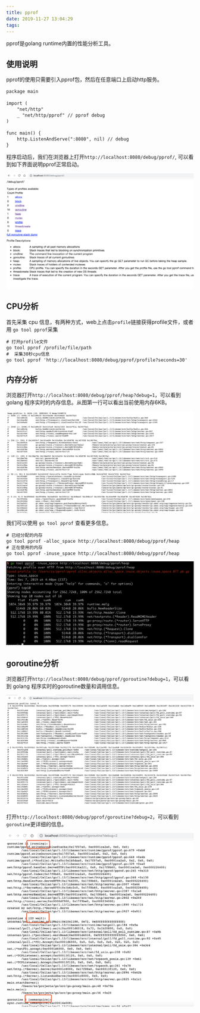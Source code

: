```yaml
---
title: pprof
date: 2019-11-27 13:04:29
tags:
---
```


pprof是golang runtime内置的性能分析工具。

<!-- more -->


## 使用说明

pprof的使用只需要引入pprof包，然后在任意端口上启动http服务。

```golang
package main

import (
	"net/http"
	_ "net/http/pprof" // pprof debug
)

func main() {
	http.ListenAndServe(":8080", nil) // debug
}
```

程序启动后，我们在浏览器上打开`http://localhost:8080/debug/pprof/`, 可以看到如下界面说明pprof正常启动。

![pprof界面](pprof/pprof-web.png)

## CPU分析
首先采集 cpu 信息，有两种方式，web上点击`profile`链接获得profile文件，或者用 `go tool pprof`采集
```shell 
# 打开profile文件
go tool pprof /profile/file/path
#  采集30秒cpu信息
go tool pprof 'http://localhost:8080/debug/pprof/profile?seconds=30'
```

## 内存分析
浏览器打开`http://localhost:8080/debug/pprof/heap?debug=1`，可以看到 golang 程序实时的内存信息。从图第一行可以看出当前使用内存6KB。

![goroutine界面](pprof/pprof-mem.png)

我们可以使用 `go tool pprof` 查看更多信息。

```shell
# 已经分配的内存
go tool pprof -alloc_space http://localhost:8080/debug/pprof/heap
# 正在使用的内存
go tool pprof -inuse_space http://localhost:8080/debug/pprof/heap
```

![内存使用](pprof/pprof-mem2.png)

## goroutine分析
浏览器打开`http://localhost:8080/debug/pprof/goroutine?debug=1`，可以看到 golang 程序实时的goroutine数量和调用信息。

![goroutine界面](pprof/pprof-goroutine.png)

打开`http://localhost:8080/debug/pprof/goroutine?debug=2`，可以看到`goroutine`更详细的信息。

![goroutine界面](pprof/pprof-goroutine2.png)

